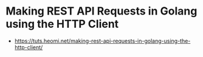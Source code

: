 #  Making REST API Requests in Golang using the HTTP Client 
* https://tuts.heomi.net/making-rest-api-requests-in-golang-using-the-http-client/

